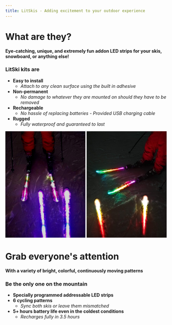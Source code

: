 ```yaml
---
title: LitSkis - Adding excitement to your outdoor experience
---
```



# What are they?  

**Eye-catching, unique, and extremely fun addon LED strips for your skis, snowboard, or anything else!**

### LitSki kits are  
  * **Easy to install**
    * *Attach to any clean surface using the built in adhesive*
  * **Non-permanent**
    * *No damage to whatever they are mounted on should they have to be removed*
  * **Rechargeable**
    * *No hassle of replacing batteries - Provided USB charging cable*
  * **Rugged**
    * *Fully waterproof and guaranteed to last*  
    
    
<img src="https://raw.githubusercontent.com/Scribee/Scribee.github.io/master/images/examples/purpleskis.jpg" alt="LED example 1" width="250">  <img src="https://raw.githubusercontent.com/Scribee/Scribee.github.io/master/images/examples/rainbowskis.jpg" alt="LED example 2" width="250">  
    
    
# Grab everyone's attention  
  
**With a variety of bright, colorful, continuously moving patterns**

### Be the only one on the mountain  
  * **Specially programmed addressable LED strips**
  * **6 cycling patterns**
	* *Sync both skis or leave them mismatched*
  * **5+ hours battery life even in the coldest conditions**
	* *Recharges fully in 3.5 hours*
